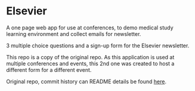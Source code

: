 # Elsevier

A one page web app for use at conferences, to demo medical study learning environment and collect emails for newsletter.

3 multiple choice questions and a sign-up form for the Elsevier newsletter.

This repo is a copy of the original repo. As this application is used at multiple conferences and events, this 2nd one was created to host a different form for a different event.

Original repo, commit history can README details be found [here](https://github.com/AJGreaves/elsevier).